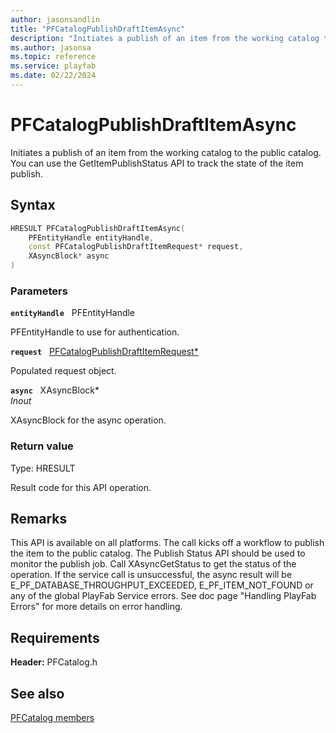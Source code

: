 ```yaml
---
author: jasonsandlin
title: "PFCatalogPublishDraftItemAsync"
description: "Initiates a publish of an item from the working catalog to the public catalog. You can use the GetItemPublishStatus API to track the state of the item publish."
ms.author: jasonsa
ms.topic: reference
ms.service: playfab
ms.date: 02/22/2024
---
```


# PFCatalogPublishDraftItemAsync  

Initiates a publish of an item from the working catalog to the public catalog. You can use the GetItemPublishStatus API to track the state of the item publish.  

## Syntax  
  
```cpp
HRESULT PFCatalogPublishDraftItemAsync(  
    PFEntityHandle entityHandle,  
    const PFCatalogPublishDraftItemRequest* request,  
    XAsyncBlock* async  
)  
```  
  
### Parameters  
  
**`entityHandle`** &nbsp; PFEntityHandle  
  
PFEntityHandle to use for authentication.  
  
**`request`** &nbsp; [PFCatalogPublishDraftItemRequest*](../../pfcatalogtypes/structs/pfcatalogpublishdraftitemrequest.md)  
  
Populated request object.  
  
**`async`** &nbsp; XAsyncBlock*  
*_Inout_*  
  
XAsyncBlock for the async operation.  
  
  
### Return value
Type: HRESULT
  
Result code for this API operation.
  
## Remarks  
  
This API is available on all platforms. The call kicks off a workflow to publish the item to the public catalog. The Publish Status API should be used to monitor the publish job. Call XAsyncGetStatus to get the status of the operation. If the service call is unsuccessful, the async result will be E_PF_DATABASE_THROUGHPUT_EXCEEDED, E_PF_ITEM_NOT_FOUND or any of the global PlayFab Service errors. See doc page "Handling PlayFab Errors" for more details on error handling.
  
## Requirements  
  
**Header:** PFCatalog.h
  
## See also  
[PFCatalog members](../pfcatalog_members.md)  

  
  
